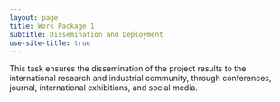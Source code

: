 ```yaml
---
layout: page
title: Work Package 1
subtitle: Dissemination and Deployment
use-site-title: true
---
```


This task ensures the dissemination of the project results to the international research
and industrial community, through conferences, journal, international exhibitions, and social
media. 

